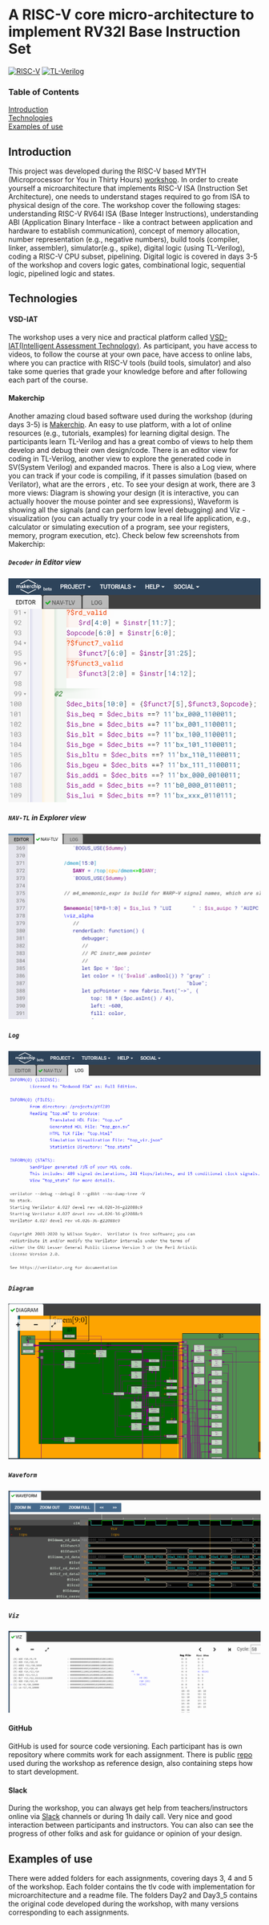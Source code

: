 # A RISC-V core micro-architecture to implement RV32I Base Instruction Set

[![](https://img.shields.io/badge/-RISC--V-red "RISC-V")](https://riscv.org/) [![](https://img.shields.io/badge/-TL--Verilog-blue "TL-Verilog")](https://tl-x.org/)
### Table of Contents  
[Introduction](#headers)  
[Technologies](#technologies)  
[Examples of use](#examples)


## Introduction
This project was developed during the RISC-V based MYTH (Microprocessor for You in Thirty Hours) [workshop](https://www.vlsisystemdesign.com/riscv-based-myth/). In order to create yourself a microarchitecture that implements RISC-V ISA (Instruction Set Architecture), one needs to understand stages required to go from ISA to physical design of the core. The workshop cover the following stages: understanding RISC-V RV64I ISA (Base Integer Instructions), understanding ABI (Application Binary Interface - like a contract between application and hardware to establish communication), concept of memory allocation, number representation (e.g., negative numbers), build tools (compiler, linker, assembler), simulator(e.g., spike), digital logic (using TL-Verilog), coding a RISC-V CPU subset, pipelining. Digital logic is covered in days 3-5 of the workshop and covers logic gates, combinational logic, sequential logic, pipelined logic and states.
## Technologies
#### VSD-IAT
The workshop uses a very nice and practical platform called [VSD-IAT(Intelligent Assessment Technology)](https://vsdiat.jnaapti.io/). As participant, you have access to videos, to follow the course at your own pace, have access to online labs, where you can practice with RISC-V tools (build tools, simulator) and also take some queries that grade your knowledge before and after following each part of the course.
#### Makerchip
Another amazing cloud based software used during the workshop (during days 3-5) is [Makerchip](http://makerchip.com/). An easy to use platform, with a lot of online resources (e.g., tutorials, examples) for learning digital design. The participants learn TL-Verilog and has a great combo of views to help them develop and debug their own design/code. There is an editor view for coding in TL-Verilog, another view to explore the generated code in SV(System Verilog) and expanded macros. There is also a Log view, where you can track if your code is compiling, if it passes simulation (based on Verilator), what are the errors , etc. To see your design at work, there are 3 more views: Diagram is showing your design (it is interactive, you can actually hoover the mouse pointer and see expressions), Waveform is showing all the signals (and can perform low level debugging) and Viz - visualization (you can actually try your code in a real life application, e.g., calculator or simulating execution of a program, see your registers, memory, program execution, etc). Check below few screenshots from Makerchip:
##### `Decoder` in Editor view
![alt text](https://github.com/RISCV-MYTH-WORKSHOP/riscv_myth_workshop_dec20-razvanionescu-77/blob/master/images/Decoder_Code_Makerchip.PNG "Decoder")
##### `NAV-TL` in Explorer view
![alt text](https://github.com/RISCV-MYTH-WORKSHOP/riscv_myth_workshop_dec20-razvanionescu-77/blob/master/images/NAV_TLV_Makerchip.PNG "Explorer")
##### `Log`
![alt text](https://github.com/RISCV-MYTH-WORKSHOP/riscv_myth_workshop_dec20-razvanionescu-77/blob/master/images/Log_Makerchip.PNG "Log")
##### `Diagram`
![alt text](https://github.com/RISCV-MYTH-WORKSHOP/riscv_myth_workshop_dec20-razvanionescu-77/blob/master/images/Diagram_Makerchip.PNG "Diagram")
##### `Waveform`
![alt text](https://github.com/RISCV-MYTH-WORKSHOP/riscv_myth_workshop_dec20-razvanionescu-77/blob/master/images/Waveform_Makerchip.PNG "Waveform")
##### `Viz`
![alt text](https://github.com/RISCV-MYTH-WORKSHOP/riscv_myth_workshop_dec20-razvanionescu-77/blob/master/images/Viz_Simulation_Makerchip.PNG "Visualization")
#### GitHub
GitHub is used for source code versioning. Each participant has is own repository where commits work for each assignment. There is public [repo](https://github.com/stevehoover/RISC-V_MYTH_Workshop) used during the workshop as reference design, also containing steps how to start development.
#### Slack
During the workshop, you can always get help from teachers/instructors online via [Slack](risc-vmythworkshop.slack.com) channels or during 1h daily call. Very nice and good interaction between participants and instructors. You can also can see the progress of other folks and ask for guidance or opinion of your design. 
## Examples of use
There were added folders for each assignments, covering days 3, 4 and 5 of the workshop. Each folder contains the tlv code with implementation for microarchitecture and a readme file.
The folders Day2 and Day3_5 contains the original code developed during the workshop, with many versions corresponding to each assignments.
